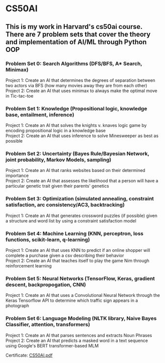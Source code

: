 # CS50AI
## This is my work in Harvard's cs50ai course. There are 7 problem sets that cover the theory and implementation of AI/ML through Python OOP

### Problem Set 0: Search Algorithms (DFS/BFS, A* Search, Minimax)
Project 1: Create an AI that determines the degrees of separation between two actors via BFS (how many movies away they are from each other) \
Project 2: Create an AI that uses minimax to always make the optimal move in Tic-tac-toe
### Problem Set 1: Knowledge (Propositional logic, knowledge base, entailment, inference)
Project 1: Create an AI that solves the knights v. knaves logic game by encoding propositional logic in a knowledge base \
Project 2: Create an AI that uses inference to solve Minesweeper as best as possible
### Problem Set 2: Uncertainty (Bayes Rule/Bayesian Network, joint probability, Markov Models, sampling)
Project 1: Create an AI that ranks websites based on their determined importance \
Project 2: Create an AI that assesses the likelihood that a person will have a particular genetic trait given their parents' genetics
### Problem Set 3: Optimization (simulated annealing, constraint satisfaction, arc consistency/AC3, backtracking)
Project 1: Create an AI that generates crossword puzzles (if possible) given a structure and word list by using a constraint satisfaction model
### Problem Set 4: Machine Learning (KNN, perceptron, loss functions, scikit-learn, q-learning)
Project 1: Create an AI that uses KNN to predict if an online shopper will complete a purchase given a csv describing their behavior \
Project 2: Create an AI that teaches itself to play the game Nim through reinforcement learning
### Problem Set 5: Neural Networks (TensorFlow, Keras, gradient descent, backpropogation, CNN)
Project 1: Create an AI that uses a Convolutional Neural Network through the Keras Tensorflow API to determine which traffic sign appears in a photograph
### Problem Set 6: Language Modeling (NLTK library, Naive Bayes Classifier, attention, transformers)
Project 1: Create an AI that parses sentences and extracts Noun Phrases \
Project 2: Create an AI that predicts a masked word in a text sequence using Google's BERT transformer-based MLM 

Certificate: [CS50AI.pdf](https://github.com/user-attachments/files/16838634/CS50AI.pdf)
